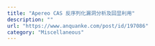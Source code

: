 ```yaml
---
title: "Apereo CAS 反序列化漏洞分析及回显利用"
description: ""
url: "https://www.anquanke.com/post/id/197086"
category: "Miscellaneous"
---
```

